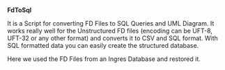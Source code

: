 ****FdToSql****


It is a Script for converting FD Files to SQL Queries and UML Diagram. It works really well for the Unstructured FD files (encoding can be UFT-8, UFT-32 or any other format) and converts it to CSV and SQL format. With SQL formatted data you can easily create the structured database.

Here we used the FD Files from an Ingres Database and restored it.
